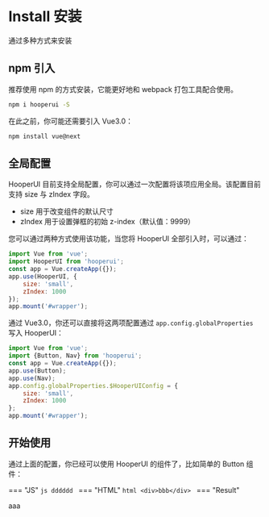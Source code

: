 # Install 安装

通过多种方式来安装

## npm 引入

推荐使用 npm 的方式安装，它能更好地和 webpack 打包工具配合使用。

``` bash
npm i hooperui -S
```

在此之前，你可能还需要引入 Vue3.0：

```bash
npm install vue@next
```

## 全局配置

HooperUI 目前支持全局配置，你可以通过一次配置将该项应用全局。该配置目前支持 size 与 zIndex 字段。

* size 用于改变组件的默认尺寸
* zIndex 用于设置弹框的初始 z-index（默认值：9999）

您可以通过两种方式使用该功能，当您将 HooperUI 全部引入时，可以通过：

```js
import Vue from 'vue';
import HooperUI from 'hooperui';
const app = Vue.createApp({});
app.use(HooperUI, {
    size: 'small',
    zIndex: 1000
});
app.mount('#wrapper');
```

通过 Vue3.0，你还可以直接将这两项配置通过 `app.config.globalProperties` 写入 HooperUI：

```js hl_lines="2 4 5 6"
import Vue from 'vue';
import {Button, Nav} from 'hooperui';
const app = Vue.createApp({});
app.use(Button);
app.use(Nav);
app.config.globalProperties.$HooperUIConfig = {
    size: 'small',
    zIndex: 1000
};
app.mount('#wrapper');
```

## 开始使用

通过上面的配置，你已经可以使用 HooperUI 的组件了，比如简单的 Button 组件：

=== "JS"
    ```js
    dddddd
    ```
=== "HTML"
    ```html
    <div>bbb</div>
    ```
=== "Result"
    <div>aaa</div>
